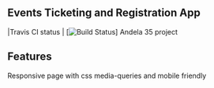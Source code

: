 ## Events Ticketing and Registration App 

|Travis CI status | [![Build Status](https://travis-ci.org/Ivankivu/Event-Ticketing.svg?branch=RestApi)]
Andela 35 project

## Features

Responsive page with css media-queries and mobile friendly

